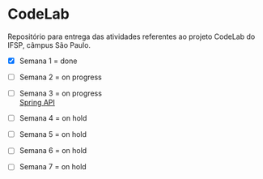 # CodeLab
Repositório para entrega das atividades referentes ao projeto CodeLab do IFSP, câmpus São Paulo. 

- [x] Semana 1 = done<br>
- [ ] Semana 2 = on progress<br>
- [ ] Semana 3 = on progress<br> <a href="https://github.com/Irina-Chang/RESTAPI-with-Spring-CodeLab"> Spring API </a>
- [ ] Semana 4 = on hold<br>
- [ ] Semana 5 = on hold<br>
- [ ] Semana 6 = on hold<br>
- [ ] Semana 7 = on hold<br>

